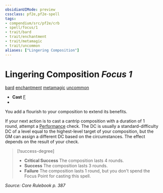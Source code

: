 ```yaml
---
obsidianUIMode: preview
cssclass: pf2e,pf2e-spell
tags:
- compendium/src/pf2e/crb
- spell/focus/1
- trait/bard
- trait/enchantment
- trait/metamagic
- trait/uncommon
aliases: ["Lingering Composition"]
---
```

# Lingering Composition *Focus 1*   
[bard](rules/traits/bard.md "Bard Class Trait")  [enchantment](rules/traits/enchantment.md "Enchantment School Trait")  [metamagic](rules/traits/metamagic.md "Metamagic General Trait")  [uncommon](rules/traits/uncommon.md "Uncommon Rarity Trait")  

- **Cast** [F](rules/core-rulebook/chapter-9-playing-the-game.md#Actions "Free Action") 
- 

You add a flourish to your composition to extend its benefits.

If your next action is to cast a cantrip composition with a duration of 1 round, attempt a [Performance](compendium/skills.md#Performance) check. The DC is usually a standard-difficulty DC of a level equal to the highest-level target of your composition, but the GM can assign a different DC based on the circumstances. The effect depends on the result of your check.

> [!success-degree] 
> - **Critical Success** The composition lasts 4 rounds.
> - **Success** The composition lasts 3 rounds.
> - **Failure** The composition lasts 1 round, but you don't spend the Focus Point for casting this spell.

*Source: Core Rulebook p. 387*